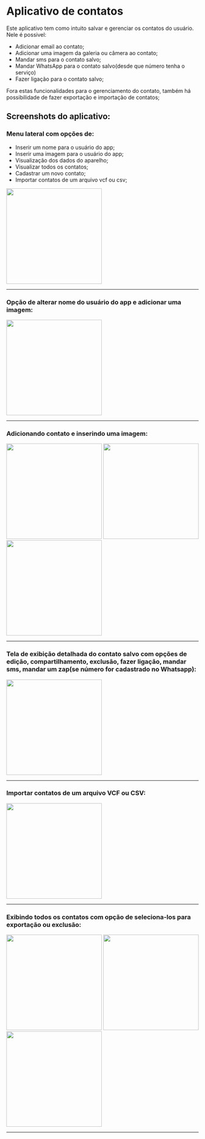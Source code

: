 # Aplicativo de contatos
Este aplicativo tem como intuito salvar e gerenciar os contatos do usuário.  
Nele é possivel:
- Adicionar email ao contato;
- Adicionar uma imagem da galeria ou câmera ao contato;
- Mandar sms para o contato salvo;
- Mandar WhatsApp para o contato salvo(desde que número tenha o serviço)
- Fazer ligação para o contato salvo;

Fora estas funcionalidades para o gerenciamento do contato, também há possibilidade de fazer exportação e importação de contatos;

## Screenshots do aplicativo:

### Menu lateral com opções de:
- Inserir um nome para o usuário do app;
- Inserir uma imagem para o usuário do app;
- Visualização dos dados do aparelho;
- Visualizar todos os contatos;
- Cadastrar um novo contato;
- Importar contatos de um arquivo vcf ou csv;
  
<img height=250 src= "https://github.com/user-attachments/assets/c8e9025f-c85f-4509-a832-0e055e4ddd17" />

<hr/>

### Opção de alterar nome do usuário do app e adicionar uma imagem:
<img height=250 src = "https://github.com/user-attachments/assets/be11e10e-2497-4f33-b580-0e6fef455943"/>

<hr/>

### Adicionando contato e inserindo uma imagem:
<img height=250 src = "https://github.com/user-attachments/assets/1ebcb1ae-abbc-4618-9bbe-1ab9a519bc84"/>
<img height=250 src = "https://github.com/user-attachments/assets/d8efd3af-a34b-47d2-92bb-ee4d79f8d05e"/>
<img height=250 src = "https://github.com/user-attachments/assets/685514a2-e4bf-47ba-bc00-7e3734375187"/>

<hr/>

### Tela de exibição detalhada do contato salvo com opções de edição, compartilhamento, exclusão, fazer ligação, mandar sms, mandar um zap(se número for cadastrado no Whatsapp):
<img height=250 src = "https://github.com/user-attachments/assets/0eee4a13-204b-44a8-aa08-0fc136e12d48"/>

<hr/>

### Importar contatos de um arquivo VCF ou CSV:
<img height=250 src = "https://github.com/user-attachments/assets/8acbf44e-3ccf-4635-9543-61e2bd7344b4"/>

<hr/>

### Exibindo todos os contatos com opção de seleciona-los para exportação ou exclusão:
<img height=250 src = "https://github.com/user-attachments/assets/989d0b15-b6ac-44bf-bf64-860f647feb8f"/>
<img height=250 src = "https://github.com/user-attachments/assets/2e29ce34-b3c3-4ba7-93b8-e4dad31253af"/>
<img height=250 src = "https://github.com/user-attachments/assets/154610bc-5cf2-4bac-94bb-9569bae8eb52"/>

<hr/>

  
